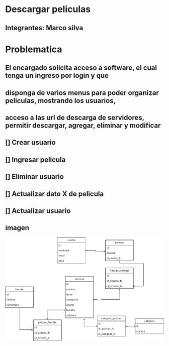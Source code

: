 # Descargar peliculas

## Integrantes: Marco silva

# Problematica
## El encargado solicita acceso a software, el cual tenga un ingreso por login y que 
## disponga de varios menus para poder organizar peliculas, mostrando los usuarios, 
## acceso a las url de descarga de servidores, permitir descargar, agregar, eliminar y modificar

## [] Crear usuario
## [] Ingresar pelicula
## [] Eliminar usuario
## [] Actualizar dato X de pelicula
## [] Actualizar usuario

## imagen


![modelo](imagen/Diagrama.png)
